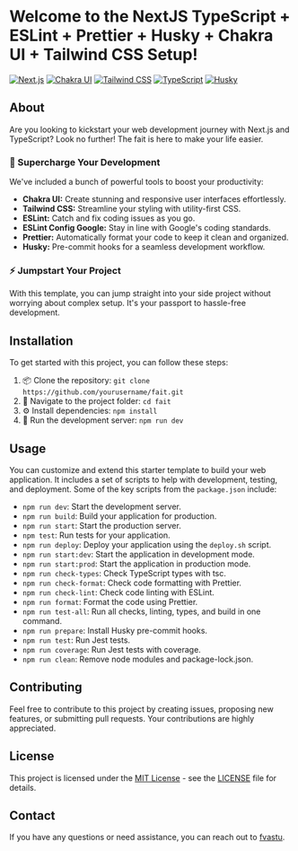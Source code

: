 # Welcome to the NextJS TypeScript + ESLint + Prettier + Husky + Chakra UI + Tailwind CSS Setup!

[![Next.js](https://img.shields.io/badge/Next.js-v14.0.1-blue)](https://nextjs.org/)
[![Chakra UI](https://img.shields.io/badge/Chakra_UI-v2.4.1-blue)](https://chakra-ui.com/)
[![Tailwind CSS](https://img.shields.io/badge/Tailwind_CSS-v3.2.4-blue)](https://tailwindcss.com/)
[![TypeScript](https://img.shields.io/badge/TypeScript-v4.9.3-blue)](https://www.typescriptlang.org/)
[![Husky](https://img.shields.io/badge/Husky-v8.0.0-green)](https://github.com/typicode/husky)

## About

Are you looking to kickstart your web development journey with Next.js and TypeScript? Look no further! The fait is here to make your life easier.

### 🚀 Supercharge Your Development

We've included a bunch of powerful tools to boost your productivity:

- **Chakra UI:** Create stunning and responsive user interfaces effortlessly.
- **Tailwind CSS:** Streamline your styling with utility-first CSS.
- **ESLint:** Catch and fix coding issues as you go.
- **ESLint Config Google:** Stay in line with Google's coding standards.
- **Prettier:** Automatically format your code to keep it clean and organized.
- **Husky:** Pre-commit hooks for a seamless development workflow.

### ⚡ Jumpstart Your Project

With this template, you can jump straight into your side project without worrying about complex setup. It's your passport to hassle-free development.

## Installation

To get started with this project, you can follow these steps:

1. 📦 Clone the repository: `git clone https://github.com/yourusername/fait.git`
2. 📂 Navigate to the project folder: `cd fait`
3. ⚙️ Install dependencies: `npm install`
4. 🚀 Run the development server: `npm run dev`

## Usage

You can customize and extend this starter template to build your web application. It includes a set of scripts to help with development, testing, and deployment. Some of the key scripts from the `package.json` include:

- `npm run dev`: Start the development server.
- `npm run build`: Build your application for production.
- `npm run start`: Start the production server.
- `npm test`: Run tests for your application.
- `npm run deploy`: Deploy your application using the `deploy.sh` script.
- `npm run start:dev`: Start the application in development mode.
- `npm run start:prod`: Start the application in production mode.
- `npm run check-types`: Check TypeScript types with tsc.
- `npm run check-format`: Check code formatting with Prettier.
- `npm run check-lint`: Check code linting with ESLint.
- `npm run format`: Format the code using Prettier.
- `npm run test-all`: Run all checks, linting, types, and build in one command.
- `npm run prepare`: Install Husky pre-commit hooks.
- `npm run test`: Run Jest tests.
- `npm run coverage`: Run Jest tests with coverage.
- `npm run clean`: Remove node modules and package-lock.json.

## Contributing

Feel free to contribute to this project by creating issues, proposing new features, or submitting pull requests. Your contributions are highly appreciated.

## License

This project is licensed under the [MIT License](https://opensource.org/licenses/MIT) - see the [LICENSE](LICENSE) file for details.

## Contact

If you have any questions or need assistance, you can reach out to [fvastu](https://github.com/fvastu).
